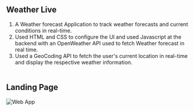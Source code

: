 ## Weather Live

1. A Weather forecast Application to track weather forecasts and current conditions in real-time.<br/>
2. Used HTML and CSS to configure the UI and used Javascript at the backend with an OpenWeather API used to fetch Weather forecast in real time.<br/>
3. Used a GeoCoding API to fetch the user's current location in real-time and display the respective weather information.<br/><br/>

## Landing Page
![Web App](https://github.com/ChakitBhandari/Weather_Application/blob/main/WEBAPP.png)
